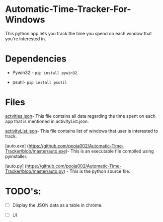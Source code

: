 # Automatic-Time-Tracker-For-Windows
This python app lets you track the time you spend on each window that you're interested in.

# Dependencies

* Pywin32 - ``` pip install pywin32 
              ```
              
* psutil- ``` pip install psutil ```

# Files
[actvities.json](https://github.com/pooja002/Automatic-Time-Tracker/blob/master/activities.json)- This file contains all data regarding the time spent on each app that is mentioned in activityList.json.

[activityList.json](https://github.com/pooja002/Automatic-Time-Tracker/blob/master/activityList.json)- This file contains list of windows that user is interested to track.

[auto.exe] (https://github.com/pooja002/Automatic-Time-Tracker/blob/master/auto.exe)- This is an executable file compiled using pyinstaller. 

[auto.py] (https://github.com/pooja002/Automatic-Time-Tracker/blob/master/auto.py) - This is the python source file.

# TODO's:

- [ ] Display the JSON data as a table in chrome.

- [ ] UI 
